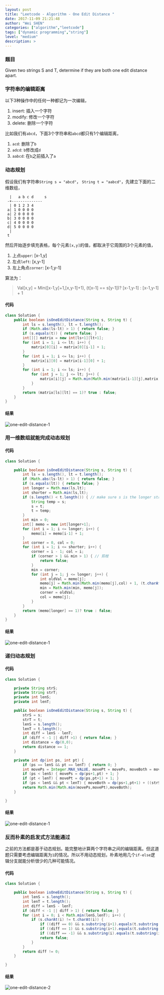 ```yaml
---
layout: post
title: "Leetcode - Algorithm - One Edit Distance "
date: 2017-11-09 21:21:48
author: "Wei SHEN"
categories: ["algorithm","leetcode"]
tags: ["dynamic programming","string"]
level: "medium"
description: >
---
```


### 题目
Given two strings S and T, determine if they are both one edit distance apart.

### 字符串的编辑距离
以下3种操作中的任何一种都记为一次编辑，
1. insert: 插入一个字符
2. modify: 修改一个字符
3. delete: 删除一个字符

比如我们有`abcd`，下面3个字符串和`abcd`都只有1个编辑距离，
1. `acd`: 删除了`b`
2. `adcd`: `b`修改成`d`
3. `aabcd`: 在`b`之前插入了`a`

### 动态规划
假设我们有字符串`String s = "abcd"`， `String t = "aabcd"`，先建立下面的二维数组，
```
  |   a b c d     s
 -+--------------
  | 0 1 2 3 4
 a| 1 0 0 0 0
 a| 2 0 0 0 0
 b| 3 0 0 0 0
 c| 4 0 0 0 0
 d| 5 0 0 0 0
  |
 t
```

然后开始逐步填充表格，每个元素`[x,y]`的值，都取决于它周围的3个元素的值，
1. 上点`upper`: [x-1,y]
2. 左点`left`: [x,y-1]
3. 左上角点`corner`: [x-1,y-1]

算法为：
> Val[x,y] = Min([x-1,y]+1,[x,y-1]+1), (t[x-1] == s[y-1])? [x-1,y-1] : [x-1,y-1] + 1

#### 代码
```java
class Solution {
    public boolean isOneEditDistance(String s, String t) {
        int ls = s.length(), lt = t.length();
        if (Math.abs(ls-lt) > 1) { return false; }
        if (s.equals(t)) { return false; }
        int[][] matrix = new int[ls+1][lt+1];
        for (int i = 1; i <= lt; i++) {
            matrix[0][i] = matrix[0][i-1] + 1;
        }
        for (int i = 1; i <= ls; i++) {
            matrix[i][0] = matrix[i-1][0] + 1;
        }
        for (int i = 1; i <= ls; i++) {
            for (int j = 1; j <= lt; j++) {
                matrix[i][j] = Math.min(Math.min(matrix[i-1][j],matrix[i][j-1]) + 1, (s.charAt(i-1) == t.charAt(j-1))? matrix[i-1][j-1] : matrix[i-1][j-1] + 1);
            }
        }
        return (matrix[ls][lt] == 1)? true : false;
    }
}
```

#### 结果
![one-edit-distance-1](/images/leetcode/one-edit-distance-1.png)


### 用一维数组就能完成动态规划

#### 代码
```java
class Solution {

    public boolean isOneEditDistance(String s, String t) {
        int ls = s.length(), lt = t.length();
        if (Math.abs(ls-lt) > 1) { return false; }
        if (s.equals(lt)) { return false; }
        int longer = Math.max(ls,lt);
        int shorter = Math.min(ls,lt);
        if (s.length() < t.length()) { // make sure s is the longer string
            String temp = s;
            s = t;
            t = temp;
        }
        int min = 0;
        int[] memo = new int[longer+1];
        for (int i = 1; i <= longer; i++) {
            memo[i] = memo[i-1] + 1;
        }
        int corner = 0, col = 0;
        for (int i = 1; i <= shorter; i++) {
            corner = i - 1; col = i;
            if (corner > 1 && min > 1) { // 剪枝
                return false;
            }
            min = corner;
            for (int j = 1; j <= longer; j++) {
                int oldVal = memo[j];
                memo[j] = Math.min(Math.min(memo[j],col) + 1, (t.charAt(i-1) == s.charAt(j-1))? corner : corner + 1);
                min = Math.min(min, memo[j]);
                corner = oldVal;
                col = memo[j];
            }
        }
        return (memo[longer] == 1)? true : false;
    }
}
```

#### 结果
![one-edit-distance-1](/images/leetcode/one-edit-distance-1.png)


### 递归动态规划

#### 代码
```java
class Solution {

    private String strS;
    private String strT;
    private int lenS;
    private int lenT;

    public boolean isOneEditDistance(String s, String t) {
        strS = s;
        strT = t;
        lenS = s.length();
        lenT = t.length();
        int diff = lenS - lenT;
        if (diff < -1 || diff >1) { return false; }
        int distance = dp(0,0);
        return distance == 1;
    }

    private int dp(int ps, int pt) {
        if (ps == lenS && pt == lenT) { return 0; }
        int movePs = Integer.MAX_VALUE, movePt = movePs, moveBoth = movePs;
        if (ps < lenS) { movePs = dp(ps+1,pt) + 1; }
        if (pt < lenT) { movePt = dp(ps,pt+1) + 1; }
        if (ps < lenS && pt < lenT) { moveBoth = dp(ps+1,pt+1) + ((strS.charAt(ps) == strT.charAt(pt))? 0 : 1); }
        return Math.min(Math.min(movePs,movePt),moveBoth);
    }

}
```

#### 结果
![one-edit-distance-1](/images/leetcode/one-edit-distance-1.png)

### 反而朴素的启发式方法能通过
之前的方法都是基于动态规划。能完整地计算两个字符串之间的编辑距离。但这道题只需要考虑编辑距离为`1`的情况。所以不用动态规划，朴素地用几个`if-else`逻辑分支就能分析很少的几种可能情况。

#### 代码
```java
class Solution {

    public boolean isOneEditDistance(String s, String t) {
        int lenS = s.length();
        int lenT = t.length();
        int diff = lenS - lenT;
        if (diff < -1 || diff > 1) { return false; }
        for (int i = 0; i < Math.min(lenS,lenT); i++) {
            if (s.charAt(i) != t.charAt(i)) {
                if ((diff == 0) && s.substring(i+1).equals(t.substring(i+1))) { return true; }
                if ((diff == 1) && s.substring(i+1).equals(t.substring(i))) { return true; }
                if ((diff == -1) && s.substring(i).equals(t.substring(i+1))) { return true; }
                return false;
            }
        }
        return diff != 0;
    }

}
```

#### 结果
![one-edit-distance-2](/images/leetcode/one-edit-distance-2.png)
